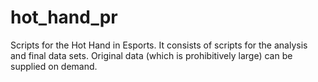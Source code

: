 # hot_hand_pr
Scripts for the Hot Hand in Esports. It consists of scripts for the analysis and final data sets. Original data (which is prohibitively large) can be supplied on demand.
